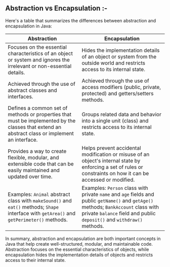 ## Abstraction   vs   Encapsulation :-


<div class="markdown prose w-full break-words dark:prose-invert dark">
    <p>
        Here's a table that summarizes the differences between abstraction and encapsulation in Java:
    </p>
    <table>
        <thead>
            <tr>
                <th>Abstraction</th>
                <th>Encapsulation</th>
            </tr>
        </thead>
        <tbody>
            <tr>
                <td>
                Focuses on the essential characteristics of an object or system and ignores the irrelevant or non-essential details.
                </td>
                <td>
                Hides the implementation details of an object or system from the outside world and restricts access to its internal state.
                </td>
                </tr>
                <tr>
                <td>
                Achieved through the use of abstract classes and interfaces.
                </td>
                <td>
                Achieved through the use of access modifiers (public, private, protected) and getters/setters methods.
                </td>
            </tr>
            <tr>
                <td>Defines a common set of methods or properties that must be implemented by the classes that extend an abstract class or implement an interface.</td><td>Groups related data and behavior into a single unit (class) and restricts access to its internal state.</td></tr><tr><td>Provides a way to create flexible, modular, and extensible code that can be easily maintained and updated over time.</td><td>Helps prevent accidental modification or misuse of an object's internal state by enforcing a set of rules or constraints on how it can be accessed or modified.</td></tr><tr><td>Examples: <code>Animal</code> abstract class with <code>makeSound()</code> and <code>eat()</code> methods; <code>Shape</code> interface with <code>getArea()</code> and <code>getPerimeter()</code> methods.</td><td>Examples: <code>Person</code> class with private <code>name</code> and <code>age</code> fields and public <code>getName()</code> and <code>getAge()</code> methods; <code>BankAccount</code> class with private <code>balance</code> field and public <code>deposit()</code> and <code>withdraw()</code> methods.</td></tr></tbody></table><p>In summary, abstraction and encapsulation are both important concepts in Java that help create well-structured, modular, and maintainable code. Abstraction focuses on the essential characteristics of objects, while encapsulation hides the implementation details of objects and restricts access to their internal state.</p>
</div>
